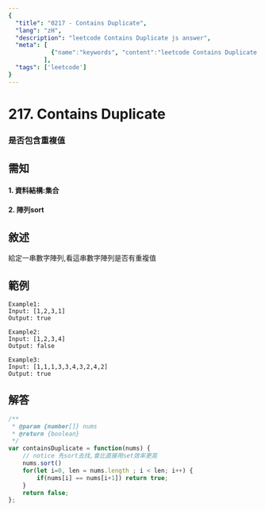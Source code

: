 ```yaml
---
{
  "title": "0217 - Contains Duplicate",
  "lang": "zH",
  "description": "leetcode Contains Duplicate js answer",
  "meta": [
            {"name":"keywords", "content":"leetcode Contains Duplicate js answer,Contains Duplicate"},
          ],
  "tags": ['leetcode']
}
---
```

# 217. Contains Duplicate
### 是否包含重複值

## 需知
#### 1. 資料結構:集合
#### 2. 陣列sort

## 敘述
給定一串數字陣列,看這串數字陣列是否有重複值

## 範例
```
Example1:
Input: [1,2,3,1]
Output: true

Example2:
Input: [1,2,3,4]
Output: false

Example3:
Input: [1,1,1,3,3,4,3,2,4,2]
Output: true
```
## 解答
```javascript
/**
 * @param {number[]} nums
 * @return {boolean}
 */
var containsDuplicate = function(nums) {
    // notice 先sort去找,會比直接用set效率更高
    nums.sort()
    for(let i=0, len = nums.length ; i < len; i++) {
        if(nums[i] == nums[i+1]) return true;
    }
    return false;
};
```

